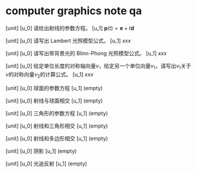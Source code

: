 # computer graphics note qa

[unit]
[u_0]
请给出射线的参数方程。
[u_1]
$\boldsymbol p(t) = \boldsymbol e + t \boldsymbol d$

[unit]
[u_0]
请写出 Lambert 光照模型公式。
[u_1]
$xxx$

[unit]
[u_0]
请写出带背景光的 Blinn-Phong 光照模型公式。
[u_1]
$xxx$

[unit]
[u_0]
给定单位长度的对称轴向量$v$，给定另一个单位向量$v_1$，请写出$v_1$关于$v$的对称向量$v_2$的计算公式。
[u_1]
$xxx$

[unit]
[u_0]
球面的参数方程
[u_1]
(empty)

[unit]
[u_0]
射线与球面相交
[u_1]
(empty)

[unit]
[u_0]
三角形的参数方程
[u_1]
(empty)

[unit]
[u_0]
射线和三角形相交
[u_1]
(empty)

[unit]
[u_0]
射线和多边形相交
[u_1]
(empty)

[unit]
[u_0]
阴影
[u_1]
(empty)

[unit]
[u_0]
光追反射
[u_1]
(empty)